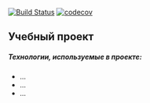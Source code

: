 [![Build Status](https://travis-ci.org/andreyoliferov/job4j.svg?branch=master)](https://travis-ci.org/andreyoliferov/job4j)
[![codecov](https://codecov.io/gh/andreyoliferov/job4j/branch/master/graph/badge.svg)](https://codecov.io/gh/andreyoliferov/job4j)


## Учебный проект ##
##### Технологии, используемые в проекте: #####
* ...
* ...
* ...